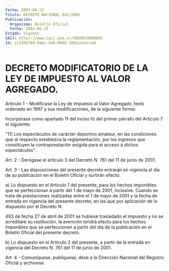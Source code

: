 ```yaml
---
Fecha: 2001-06-22
Título: DECRETO NACIONAL 845/2001
Publicación:
  Organismo: Boletín Oficial
  Fecha: 2001-06-25
Estado: Vigente
SAIJ: https://www.saij.gob.ar/DN20010000845
Id: 123456789-0abc-548-0000-1002soterced
---
```

# DECRETO MODIFICATORIO DE LA LEY DE IMPUESTO AL VALOR AGREGADO.

<a id="1"></a>
Artículo 1 - Modifícase la Ley de Impuesto al Valor Agregado, texto ordenado  en  1997  y  sus  modificaciones, de la siguiente  forma:

Incorpórase como apartado 11  del  inciso h) del primer párrafo del Artículo  7  el  siguiente:

"11)  Los  espectáculos   de  carácter deportivo  amateur,  en las condiciones que al respecto establezca la reglamentación, por los ingresos que constituyen la contraprestación exigida para el acceso a  dichos espectáculos".

<a id="2"></a>
Art. 2 -  Derógase el artículo 3 del Decreto N. 761  del  11 de junio de 2001.

<a id="3"></a>
Art.  3  -  Las  disposiciones  del  presente decreto entrarán  en vigencia el día de su publicación en el Boletín Oficial y surtirán efecto:

a) Lo dispuesto en el Artículo  1  del  presente,  para los hechos  imponibles  que  se perfeccionan a partir del 1 de mayo  de 2001, inclusive. Cuando se  trata  de prestaciones realizadas entre el 1 de mayo de 2001 y la fecha de entrada en vigencia del presente decreto, en las que por aplicación de lo dispuesto por el Decreto N.

493 de fecha 27 de abril de 2001 se  hubiese trasladado el impuesto y no se acreditare su restitución, la  exención  tendrá efecto para los hechos imponibles que se perfeccionen a partir  del  día de la publicación   en  el  Boletín  Oficial  del  presente  decreto.

b)  Lo  dispuesto  en  el  Artículo 2 del presente, a partir de  la entrada en vigencia del Decreto  N. 761  del  11  de  junio de 2001.

<a id="4"></a>
Art.  4 - Comuníquese,  publíquese, dése a la Dirección Nacional del Registro Oficial y archívese.